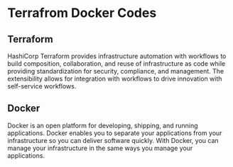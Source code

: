 # Terrafrom Docker Codes

## Terraform
HashiCorp Terraform provides infrastructure automation with workflows to build composition, collaboration, and reuse of infrastructure as code while providing standardization for security, compliance, and management. The extensibility allows for integration with workflows to drive innovation with self-service workflows.

## Docker
Docker is an open platform for developing, shipping, and running applications. Docker enables you to separate your applications from your infrastructure so you can deliver software quickly. With Docker, you can manage your infrastructure in the same ways you manage your applications.
